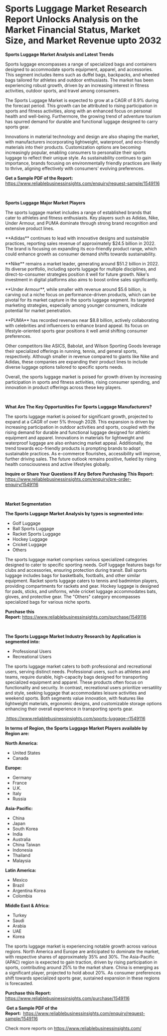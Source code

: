 <p><h1>Sports Luggage Market Research Report Unlocks Analysis on the Market Financial Status, Market Size, and Market Revenue upto 2032</h1></p><p><strong>Sports Luggage Market Analysis and Latest Trends</strong></p>
<p><p>Sports luggage encompasses a range of specialized bags and containers designed to accommodate sports equipment, apparel, and accessories. This segment includes items such as duffel bags, backpacks, and wheeled bags tailored for athletes and outdoor enthusiasts. The market has been experiencing robust growth, driven by an increasing interest in fitness activities, outdoor sports, and travel among consumers.</p><p>The Sports Luggage Market is expected to grow at a CAGR of 8.9% during the forecast period. This growth can be attributed to rising participation in sports and fitness activities, along with an enhanced focus on personal health and well-being. Furthermore, the growing trend of adventure tourism has spurred demand for durable and functional luggage designed to carry sports gear.</p><p>Innovations in material technology and design are also shaping the market, with manufacturers incorporating lightweight, waterproof, and eco-friendly materials into their products. Customization options are becoming increasingly popular, enabling consumers to personalize their sports luggage to reflect their unique style. As sustainability continues to gain importance, brands focusing on environmentally friendly practices are likely to thrive, aligning effectively with consumers' evolving preferences.</p></p>
<p><strong>Get a Sample PDF of the Report:&nbsp;</strong> <a href="https://www.reliablebusinessinsights.com/enquiry/request-sample/1549116?utm_campaign=2215&utm_medium=2&utm_source=Github&utm_content=ia&utm_term=05032025&utm_id=sports-luggage">https://www.reliablebusinessinsights.com/enquiry/request-sample/1549116</a></p>
<p>&nbsp;</p>
<p><strong>Sports Luggage Major Market Players</strong></p>
<p><p>The sports luggage market includes a range of established brands that cater to athletes and fitness enthusiasts. Key players such as Adidas, Nike, Under Armour, and PUMA dominate through strong brand recognition and extensive product lines. </p><p>**Adidas** continues to lead with innovative designs and sustainable practices, reporting sales revenue of approximately $24.5 billion in 2022. The brand is focusing on expanding its eco-friendly product range, which could enhance growth as consumer demand shifts towards sustainability.</p><p>**Nike** remains a market leader, generating around $51.2 billion in 2022. Its diverse portfolio, including sports luggage for multiple disciplines, and direct-to-consumer strategies position it well for future growth. Nike's investment in digital platforms also aims to boost online sales significantly.</p><p>**Under Armour**, while smaller with revenue around $5.6 billion, is carving out a niche focus on performance-driven products, which can be pivotal for its market capture in the sports luggage segment. Its targeted marketing strategies, especially among younger consumers, indicate potential for market penetration.</p><p>**PUMA** has recorded revenues near $8.8 billion, actively collaborating with celebrities and influencers to enhance brand appeal. Its focus on lifestyle-oriented sports gear positions it well amid shifting consumer preferences.</p><p>Other competitors like ASICS, Babolat, and Wilson Sporting Goods leverage their specialized offerings in running, tennis, and general sports, respectively. Although smaller in revenue compared to giants like Nike and Adidas, these companies are expanding their product lines to include diverse luggage options tailored to specific sports needs.</p><p>Overall, the sports luggage market is poised for growth driven by increasing participation in sports and fitness activities, rising consumer spending, and innovation in product offerings across these key players.</p></p>
<p>&nbsp;</p>
<p><strong>What Are The Key Opportunities For Sports Luggage Manufacturers?</strong></p>
<p><p>The sports luggage market is poised for significant growth, projected to expand at a CAGR of over 5% through 2028. This expansion is driven by increasing participation in outdoor activities and sports, coupled with the rising demand for durable and functional luggage designed for athletic equipment and apparel. Innovations in materials for lightweight and waterproof luggage are also enhancing market appeal. Additionally, the trend towards eco-friendly products is prompting brands to adopt sustainable practices. As e-commerce flourishes, accessibility will improve, further driving sales. The future outlook remains positive, fueled by rising health consciousness and active lifestyles globally.</p></p>
<p><strong>Inquire or Share Your Questions If Any Before Purchasing This Report:</strong> <a href="https://www.reliablebusinessinsights.com/enquiry/pre-order-enquiry/1549116?utm_campaign=2215&utm_medium=2&utm_source=Github&utm_content=ia&utm_term=05032025&utm_id=sports-luggage">https://www.reliablebusinessinsights.com/enquiry/pre-order-enquiry/1549116</a></p>
<p>&nbsp;</p>
<p><strong>Market Segmentation</strong></p>
<p><strong>The Sports Luggage Market Analysis by types is segmented into:</strong></p>
<p><ul><li>Golf Luggage</li><li>Ball Sports Luggage</li><li>Racket Sports Luggage</li><li>Hockey Luggage</li><li>Cricket Luggage</li><li>Others</li></ul></p>
<p><p>The sports luggage market comprises various specialized categories designed to cater to specific sporting needs. Golf luggage features bags for clubs and accessories, ensuring protection during transit. Ball sports luggage includes bags for basketballs, footballs, and other similar equipment. Racket sports luggage caters to tennis and badminton players, providing compartments for rackets and gear. Hockey luggage is designed for pads, sticks, and uniforms, while cricket luggage accommodates bats, gloves, and protective gear. The "Others" category encompasses specialized bags for various niche sports.</p></p>
<p><strong>Purchase this Report:&nbsp;</strong><a href="https://www.reliablebusinessinsights.com/purchase/1549116?utm_campaign=2215&utm_medium=2&utm_source=Github&utm_content=ia&utm_term=05032025&utm_id=sports-luggage">https://www.reliablebusinessinsights.com/purchase/1549116</a></p>
<p>&nbsp;</p>
<p><strong>The Sports Luggage Market Industry Research by Application is segmented into:</strong></p>
<p><ul><li>Professional Users</li><li>Recreational Users</li></ul></p>
<p><p>The sports luggage market caters to both professional and recreational users, serving distinct needs. Professional users, such as athletes and teams, require durable, high-capacity bags designed for transporting specialized equipment and apparel. These products often focus on functionality and security. In contrast, recreational users prioritize versatility and style, seeking luggage that accommodates leisure activities and weekend sports. Both segments value innovation, with features like lightweight materials, ergonomic designs, and customizable storage options enhancing their overall experience in transporting sports gear.</p></p>
<p><a href="https://www.reliablebusinessinsights.com/sports-luggage-r1549116?utm_campaign=2215&utm_medium=2&utm_source=Github&utm_content=ia&utm_term=05032025&utm_id=sports-luggage">&nbsp;https://www.reliablebusinessinsights.com/sports-luggage-r1549116</a></p>
<p><strong>In terms of Region, the Sports Luggage Market Players available by Region are:</strong></p>
<p>
    <p> <strong> North America: </strong>
        <ul>
            <li>United States</li>
            <li>Canada</li>
        </ul>
        </p> 
    <p> <strong> Europe: </strong>
        <ul>
            <li>Germany</li>
            <li>France</li>
            <li>U.K.</li>
            <li>Italy</li>
            <li>Russia</li>
        </ul>
        </p> 
    <p> <strong> Asia-Pacific: </strong>
        <ul>
            <li>China</li>
            <li>Japan</li>
            <li>South Korea</li>
            <li>India</li>
            <li>Australia</li>
            <li>China Taiwan</li>
            <li>Indonesia</li>
            <li>Thailand</li>
            <li>Malaysia</li>
        </ul>
        </p> 
    <p> <strong> Latin America: </strong>
        <ul>
            <li>Mexico</li>
            <li>Brazil</li>
            <li>Argentina Korea</li>
            <li>Colombia</li>
        </ul>
        </p> 
    <p> <strong> Middle East & Africa: </strong>
        <ul>
            <li>Turkey</li>
            <li>Saudi</li>
            <li>Arabia</li>
            <li>UAE</li>
            <li>Korea</li>
        </ul>
    </p>
    </p>
<p><p>The sports luggage market is experiencing notable growth across various regions. North America and Europe are anticipated to dominate the market, with respective shares of approximately 35% and 30%. The Asia-Pacific (APAC) region is expected to gain traction, driven by rising participation in sports, contributing around 25% to the market share. China is emerging as a significant player, projected to hold about 20%. As consumer preferences shift towards specialized sports gear, sustained expansion in these regions is forecasted.</p></p>
<p><strong>Purchase this Report: </strong><a href="https://www.reliablebusinessinsights.com/purchase/1549116?utm_campaign=2215&utm_medium=2&utm_source=Github&utm_content=ia&utm_term=05032025&utm_id=sports-luggage">https://www.reliablebusinessinsights.com/purchase/1549116</a></p>
<p>&nbsp;<strong>Get a Sample PDF of the Report:&nbsp;&nbsp;</strong><a href="https://www.reliablebusinessinsights.com/enquiry/request-sample/1549116?utm_campaign=2215&utm_medium=2&utm_source=Github&utm_content=ia&utm_term=05032025&utm_id=sports-luggage">https://www.reliablebusinessinsights.com/enquiry/request-sample/1549116</a></p>
<p><strong></strong></p>
<p>Check more reports on <a href="https://www.reliablebusinessinsights.com/?utm_campaign=2215&utm_medium=2&utm_source=Github&utm_content=ia&utm_term=05032025&utm_id=sports-luggage">https://www.reliablebusinessinsights.com/</a></p>